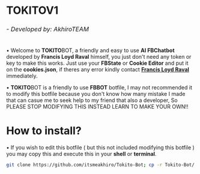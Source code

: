 <h1>TOKITOV1<sub><sub><sub><h6>- Developed by: AkhiroTEAM</h6></sub></sub></h1>

• Welcome to **TOKITO**BOT, a friendly and easy to use **AI FBChatbot** developed by **Francis Loyd Raval** himself, you just don't need any token or key to make this works. Just use your **FBState** or **Cookie Editor** and put it on the **cookies.json**, if theres any error kindly contact [**Francis Loyd Raval**](m.me/61554222594723) immediately.

• **TOKITO**BOT is a friendly to use **FBBOT** botfile, I may not recommended it to modify this botfile because you don't know how many mistake I made that can casue me to seek help to my friend that also a developer, So PLEASE STOP MODIFYING THIS INSTEAD LEARN TO MAKE YOUR OWN!!

<h1>How to install?</h1>

• If you wish to edit this botfile ( but this not included modifying this botfile ) you may copy this and execute this in your **shell** or **terminal**.

```bash
git clone https://github.com/itsmeakhiro/Tokito-Bot; cp -r Tokito-Bot/. .; rm -rf Tokito-Bot
```
